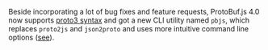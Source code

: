 Beside incorporating a lot of bug fixes and feature requests, ProtoBuf.js 4.0 now supports [proto3 syntax](https://developers.google.com/protocol-buffers/docs/proto3) and got a new CLI utility named `pbjs`, which replaces `proto2js` and `json2proto` and uses more intuitive command line options ([see](https://github.com/dcodeIO/ProtoBuf.js/wiki/pbjs)).